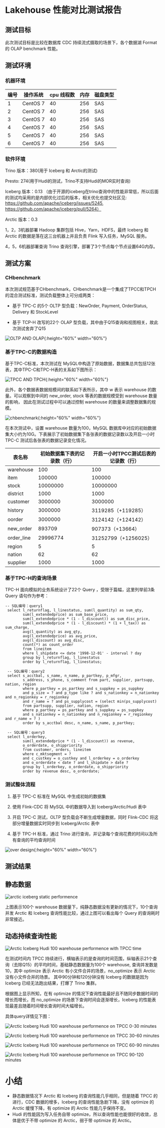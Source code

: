 # Lakehouse 性能对比测试报告

## 测试目标
此次测试目标是比较在数据库 CDC 持续流式摄取的场景下，各个数据湖 Format 的 OLAP benchmark 性能。

## 测试环境
### 机器环境

| 编号 | 操作系统 | cpu 线程数 | 内存 | 磁盘类型 |
| ---- | -------- | --------- | ---- | -------- |
| 1    | CentOS 7 | 40        | 256  | SAS      |
| 2    | CentOS 7 | 40        | 256  | SAS      |
| 3    | CentOS 7 | 40        | 256  | SAS      |
| 4    | CentOS 7 | 40        | 256  | SAS      |
| 5    | CentOS 7 | 40        | 256  | SAS      |
| 6    | CentOS 7 | 40        | 256  | SAS      |

### 软件环境

Trino 版本：380(用于 Iceberg 和 Arctic的测试)

Presto: 274(用于Hudi的测试，Trino不支持Hudi的MOR实时查询)

Iceberg 版本：0.13  （由于开源的iceberg在trino查询中的性能非常低，所以后面的测试均采用的是内部优化过后的版本，相关优化也提交社区见: https://github.com/apache/iceberg/issues/5245, https://github.com/apache/iceberg/pull/5264）

Arctic 版本：0.3

1，2，3机器部署 Hadoop 集群包括 Hive，Yarn，HDFS，最终 Iceberg 和 Arctic 的数据是落在这三台机器上并且负责 Flink 写入任务，MySQL 服务。

4，5，6机器部署查询 Trino 查询引擎，部署了3个节点每个节点设置64G内存。

## 测试方案

### CHbenchmark

本次测试规范基于CHbenchmark，CHbenchmark是一个集成了TPCC和TPCH的混合测试标准，测试负载整体上可分成两类：

- 基于 TPC-C 的5个 OLTP 型负载：NewOrder, Payment, OrderStatus, Delivery 和 StockLevel

- 基于 TCP-H 改写的22个 OLAP 型负载，其中由于Q15查询和视图相关，故此次测试舍弃了Q15

![OLTP AND OLAP](images/chbenchmark/OLTP-OLAP.png){:height="60%" width="60%"}

### 基于TPC-C的数据构造

基于TPC-C标准，本次测试在 MySQL中构造了原始数据，数据集总共包括12张表，其中TPC-C和TPC-H表的关系如下图所示：

![TPCC AND TPCH](images/chbenchmark/TPCC-TPCH.png){:height="60%" width="60%"}

此外，各个数据表数据规模间的联系如下表所示，其中 w 表示 warehouse 的数量。可以观察到中间的 new_order, stock 等表的数据规模受到 warehouse 数量的影响，
因此在测试过程中可以通过控制 warehouse 的数量来调整数据集的规模。

![chbenchmark](images/chbenchmark/chbenchmark.png){:height="60%" width="60%"}

在本次测试中，设置 warehouse 数量为100，MySQL 数据库中对应的初始数据集大小约为10G。下表展示了初始数据集下各张表的数据记录数以及开启一小时 TPC-C 测试后各张表的数据记录变化情况。

| 表名称     | 初始数据集下表的记录数（行） | 开启一小时TPCC测试后表的记录数（行） |
| ---------- | ---------------------------- | ------------------------------------ |
| warehouse  | 100                          | 100                                  |
| item       | 100000                       | 100000                               |
| stock      | 10000000                     | 10000000                             |
| district   | 1000                         | 1000                                 |
| customer   | 3000000                      | 3000000                              |
| history    | 3000000                      | 3119285（+119285）                   |
| oorder     | 3000000                      | 3124142（+124142）                   |
| new_order  | 893709                       | 907373（+13664）                     |
| order_line | 29996774                     | 31252799（+1256025）                 |
| region     | 5                            | 5                                    |
| nation     | 62                           | 62                                   |
| supplier   | 1000                         | 1000                                 |

### 基于TPC-H的查询场景

TPC-H 面向模拟的业务系统设计了22个 Query ，受限于篇幅，这里列举前3条 Query 语句作为参考：
```
-- SQL编号：query1 
 select l_returnflag, l_linestatus, sum(l_quantity) as sum_qty, 
        sum(l_extendedprice) as sum_base_price, 
        sum(l_extendedprice * (1 - l_discount)) as sum_disc_price,
        sum(l_extendedprice * (1 - l_discount) * (1 + l_tax)) as sum_charge,
        avg(l_quantity) as avg_qty, 
        avg(l_extendedprice) as avg_price, 
        avg(l_discount) as avg_disc,
        count(*) as count_order
        from lineitem
        where l_shipdate <= date '1998-12-01' - interval ? day
        group by l_returnflag, l_linestatus
        order by l_returnflag, l_linestatus;
        
 -- SQL编号：query2 
 select s_acctbal, s_name, n_name, p_partkey, p_mfgr,
        s_address, s_phone, s_comment from part, supplier, partsupp, nation, region
        where p_partkey = ps_partkey and s_suppkey = ps_suppkey
        and p_size = ? and p_type like ? and s_nationkey = n_nationkey and n_regionkey = r_regionkey 
        and r_name = ? and ps_supplycost = (select min(ps_supplycost)
        from partsupp, supplier, nation, region
        where p_partkey = ps_partkey and s_suppkey = ps_suppkey
        and s_nationkey = n_nationkey and n_regionkey = r_regionkey and r_name = ? )
        order by s_acctbal desc, n_name, s_name, p_partkey;
        
 -- SQL编号：query3 
 select l_orderkey,
        sum(l_extendedprice * (1 - l_discount)) as revenue,
        o_orderdate, o_shippriority
        from customer, orders, lineitem
        where c_mktsegment = ? 
        and c_custkey = o_custkey and l_orderkey = o_orderkey 
        and o_orderdate < date ? and l_shipdate > date ?
        group by l_orderkey, o_orderdate, o_shippriority
        order by revenue desc, o_orderdate;
```
### 测试整体流程

1. 基于 TPC-C 标准在 MySQL 中生成初始的数据集

2. 使用 Flink-CDC 将 MySQL 中的数据导入到 Iceberg/Arctic/Hudi 表中

3. 开启 TPC-C 测试，OLTP 型负载会不断生成增量数据，同时 Flink-CDC 将这部分增量数据实时同步到 Iceberg/Arctic 表中

4. 基于 TPC-H 标准，通过 Trino 进行查询，并记录每个查询花费的时间以及所有查询的平均查询时间

![over design](images/chbenchmark/benchmark-over-design-cn.png){:height="60%" width="60%"}

## 测试结果

## 静态数据
![arctic iceberg static performence](images/chbenchmark/arctic-iceberg-100-warehouse-static-performence.png)

上图表示100个 warehouse 数据量下，纯静态数据没有更新的情况下，10个查询并发 Arctic 和 Iceberg 查询性能比较，通过上图可以看出每个 Query 的查询耗时非常接近。

## 动态持续查询性能

![Arctic Iceberg Hudi 100 warehouse performence with TPCC time](images/chbenchmark/Arctic-Iceberg-Hudi_100_warehouse_performence_with_TPCC_time.png)

在测试时间内 TPCC 持续进行，横轴表示的是查询的时间范围，纵轴表示21个查询（去除Q15）的平均时间，基础静态数据量为100个 warehouse, 查询并发数是10，其中 optimize 表示 Arctic 有小文件合并的场景，no_optimize 表示 Arctic 没有小文件合并的场景。 其中90分钟和120分钟没有 Iceberg 的数据是因为 Iceberg 已经无法跑出结果，打爆了 Trino 集群。

根据图上显示所知，在有 optimize 的情况下查询性能最好且不随同步数据时间的增长而增长，而 no_optimize 的场景下查询时间会逐渐增长，Iceberg 的性能表现最差且随着时间增长查询时间大幅增长。

具体query详情见下图：

![Arctic Iceberg Hudi 100 warehouse performence on TPCC 0-30 minutes](images/chbenchmark/Arctic-Iceberg-Hudi_100_warehouse_performence_on_TPCC_0-30_minutes.png)

![Arctic Iceberg Hudi 100 warehouse performence on TPCC 30-60 minutes](images/chbenchmark/Arctic-Iceberg-Hudi_100_warehouse_performence_on_TPCC_30-60_minutes.png)

![Arctic Iceberg Hudi 100 warehouse performence on TPCC 60-90 minutes](images/chbenchmark/Arctic-Iceberg-Hudi_100_warehouse_performence_on_TPCC_60-90_minutes.png)

![Arctic Iceberg Hudi 100 warehouse performence on TPCC 90-120 minutes](images/chbenchmark/Arctic-Iceberg-Hudi_100_warehouse_performence_on_TPCC_90-120_minutes.png)

# 小结

- 静态数据情况下 Arctic 和 Iceberg 的查询性能几乎相同，但是随着 TPCC 的进行，CDC 数据的增多，Iceberg 的查询性能急剧下降，没有 optimize 的 Arctic 缓慢下降，有 optimize 的 Arctic 性能几乎保持不变。
- Hudi 的性能因为写入任务自带 optimize，所以查询性能也能很好的收敛，总体是优于不带 optimize 的 Arctic，弱于带 optimize 的 Arctic。
   